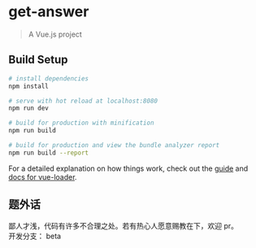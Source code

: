 # get-answer

> A Vue.js project

## Build Setup

``` bash
# install dependencies
npm install

# serve with hot reload at localhost:8080
npm run dev

# build for production with minification
npm run build

# build for production and view the bundle analyzer report
npm run build --report
```

For a detailed explanation on how things work, check out the [guide](http://vuejs-templates.github.io/webpack/) and [docs for vue-loader](http://vuejs.github.io/vue-loader).

## 题外话
鄙人才浅，代码有许多不合理之处。若有热心人愿意赐教在下，欢迎 pr。  
开发分支： beta
